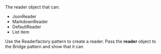The reader object that can:

 - JsonReader
 - MarkdownReader
 - DefaultReader
 - List item

Use the Readerfactory pattern to create a reader. Pass the **reader** object to the Bridge pattern and show that it can 


